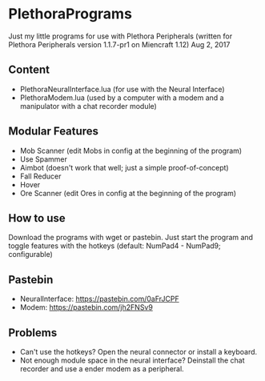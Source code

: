 # PlethoraPrograms
Just my little programs for use with Plethora Peripherals (written for Plethora Peripherals version 1.1.7-pr1 on Miencraft 1.12)
Aug 2, 2017

## Content
* PlethoraNeuralInterface.lua (for use with the Neural Interface)
* PlethoraModem.lua (used by a computer with a modem and a manipulator with a chat recorder module)

## Modular Features
* Mob Scanner (edit Mobs in config at the beginning of the program)
* Use Spammer
* Aimbot (doesn't work that well; just a simple proof-of-concept)
* Fall Reducer
* Hover
* Ore Scanner (edit Ores in config at the beginning of the program)

## How to use
Download the programs with wget or pastebin.
Just start the program and toggle features with the hotkeys (default: NumPad4 - NumPad9; configurable)

## Pastebin
* NeuralInterface: https://pastebin.com/0aFrJCPF
* Modem: https://pastebin.com/jh2FNSv9

## Problems
* Can't use the hotkeys? Open the neural connector or install a keyboard.
* Not enough module space in the neural interface? Deinstall the chat recorder and use a ender modem as a peripheral.
